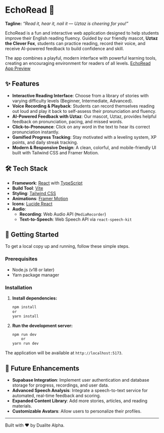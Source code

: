 # EchoRead 🦊

**Tagline:** _“Read it, hear it, nail it — Uztaz is cheering for you!”_

EchoRead is a fun and interactive web application designed to help students improve their English reading fluency. Guided by our friendly mascot, **Uztaz the Clever Fox**, students can practice reading, record their voice, and receive AI-powered feedback to build confidence and skill.

The app combines a playful, modern interface with powerful learning tools, creating an encouraging environment for readers of all levels.
[EchoRead App Preview](https://echoread.netlify.app/)

## ✨ Features

-   **Interactive Reading Interface**: Choose from a library of stories with varying difficulty levels (Beginner, Intermediate, Advanced).
-   **Voice Recording & Playback**: Students can record themselves reading out loud and play it back to self-assess their pronunciation and fluency.
-   **AI-Powered Feedback with Uztaz**: Our mascot, Uztaz, provides helpful feedback on pronunciation, pacing, and missed words.
-   **Click-to-Pronounce**: Click on any word in the text to hear its correct pronunciation instantly.
-   **Gamified Progress Tracking**: Stay motivated with a leveling system, XP points, and daily streak tracking.
-   **Modern & Responsive Design**: A clean, colorful, and mobile-friendly UI built with Tailwind CSS and Framer Motion.

## 🛠️ Tech Stack

-   **Framework**: [React](https://react.dev/) with [TypeScript](https://www.typescriptlang.org/)
-   **Build Tool**: [Vite](https://vitejs.dev/)
-   **Styling**: [Tailwind CSS](https://tailwindcss.com/)
-   **Animations**: [Framer Motion](https://www.framer.com/motion/)
-   **Icons**: [Lucide React](https://lucide.dev/)
-   **Audio**:
    -   **Recording**: Web Audio API (`MediaRecorder`)
    -   **Text-to-Speech**: Web Speech API via `react-speech-kit`

## 🚀 Getting Started

To get a local copy up and running, follow these simple steps.

### Prerequisites

-   Node.js (v18 or later)
-   Yarn package manager

### Installation

1.  **Install dependencies:**
    ```sh
    npm install
	or    
    yarn install
    ```

2.  **Run the development server:**
    ```sh
    npm run dev
        or
    yarn run dev
    ```

The application will be available at `http://localhost:5173`.

## 🔮 Future Enhancements

-   **Supabase Integration**: Implement user authentication and database storage for progress, recordings, and user data.
-   **Advanced Speech Analysis**: Integrate a speech-to-text service for automated, real-time feedback and scoring.
-   **Expanded Content Library**: Add more stories, articles, and reading materials.
-   **Customizable Avatars**: Allow users to personalize their profiles.

---

Built with ❤️ by Dualite Alpha.


